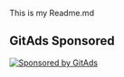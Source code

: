 This is my Readme.md
<!-- GitAds-Verify: XWTSS1KHROL2CBYAPDH36C64943KBJY8 -->

## GitAds Sponsored
[![Sponsored by GitAds](https://gitads.dev/v1/ad-serve?source=zaidbinmushtaq/verify-repository@github)](https://gitads.dev/v1/ad-track?source=zaidbinmushtaq/verify-repository@github)

